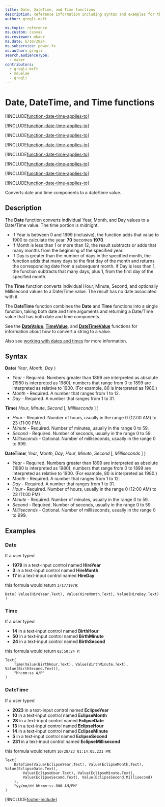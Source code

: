 ```yaml
---
title: Date, DateTime, and Time functions
description: Reference information including syntax and examples for the Date, DateTime, and Time functions.
author: gregli-msft

ms.topic: reference
ms.custom: canvas
ms.reviewer: mkaur
ms.date: 6/10/2024
ms.subservice: power-fx
ms.author: gregli
search.audienceType:
  - maker
contributors:
  - gregli-msft
  - mduelae
  - gregli
---
```


# Date, DateTime, and Time functions

[!INCLUDE[function-date-time-applies-to](includes/function-date-time-applies-to.md)]

[!INCLUDE[function-date-time-applies-to](includes/function-date-time-applies-to.md)]

[!INCLUDE[function-date-time-applies-to](includes/function-date-time-applies-to.md)]

[!INCLUDE[function-date-time-applies-to](includes/function-date-time-applies-to.md)]

[!INCLUDE[function-date-time-applies-to](includes/function-date-time-applies-to.md)]

[!INCLUDE[function-date-time-applies-to](includes/function-date-time-applies-to.md)]

[!INCLUDE[function-date-time-applies-to](includes/function-date-time-applies-to.md)]

[!INCLUDE[function-date-time-applies-to](includes/function-date-time-applies-to.md)]



Converts date and time components to a date/time value.

## Description

The **Date** function converts individual Year, Month, and Day values to a Date/Time value. The time portion is midnight.

- If Year is between 0 and 1899 (inclusive), the function adds that value to 1900 to calculate the year. **70** becomes **1970**.
- If Month is less than 1 or more than 12, the result subtracts or adds that many months from the beginning of the specified year.
- If Day is greater than the number of days in the specified month, the function adds that many days to the first day of the month and returns the corresponding date from a subsequent month. If Day is less than 1, the function subtracts that many days, plus 1, from the first day of the specified month.

The **Time** function converts individual Hour, Minute, Second, and optionally Millisecond values to a Date/Time value. The result has no date associated with it.

The **DateTime** function combines the **Date** and **Time** functions into a single function, taking both date and time arguments and returning a Date/Time value that has both date and time components.

See the **[DateValue](function-datevalue-timevalue.md)**, **[TimeValue](function-datevalue-timevalue.md)**, and **[DateTimeValue](function-datevalue-timevalue.md)** functions for information about how to convert a string to a value.

Also see [working with dates and times](/power-apps/maker/canvas-apps/show-text-dates-times) for more information.

## Syntax

**Date**( _Year_, _Month_, _Day_ )

- _Year_ - Required. Numbers greater than 1899 are interpreted as absolute (1980 is interpreted as 1980); numbers that range from 0 to 1899 are interpreted as relative to 1900. (For example, 80 is interpreted as 1980.)
- _Month_ - Required. A number that ranges from 1 to 12.
- _Day_ - Required. A number that ranges from 1 to 31.

**Time**( _Hour_, _Minute_, _Second_ [, _Milliseconds_ ] )

- _Hour_ - Required. Number of hours, usually in the range 0 (12:00 AM) to 23 (11:00 PM).
- _Minute_ - Required. Number of minutes, usually in the range 0 to 59.
- _Second_ - Required. Number of seconds, usually in the range 0 to 59.
- _Milliseconds_ - Optional. Number of milliseconds, usually in the range 0 to 999.

**DateTime**( _Year_, _Month_, _Day_, _Hour_, _Minute_, _Second_ [, _Milliseconds_ ] )

- _Year_ - Required. Numbers greater than 1899 are interpreted as absolute (1980 is interpreted as 1980); numbers that range from 0 to 1899 are interpreted as relative to 1900. (For example, 80 is interpreted as 1980.)
- _Month_ - Required. A number that ranges from 1 to 12.
- _Day_ - Required. A number that ranges from 1 to 31.
- _Hour_ - Required. Number of hours, usually in the range 0 (12:00 AM) to 23 (11:00 PM)
- _Minute_ - Required. Number of minutes, usually in the range 0 to 59.
- _Second_ - Required. Number of seconds, usually in the range 0 to 59.
- _Milliseconds_ - Optional. Number of milliseconds, usually in the range 0 to 999.

## Examples

### Date

If a user typed 
- **1979** in a text-input control named **HireYear**
- **3** in a text-input control named **HireMonth**
- **17** in a text-input control named **HireDay**

this formula would return `3/17/1979`:

```power-fx
Date( Value(HireYear.Text), Value(HireMonth.Text), Value(HireDay.Text) )
```

### Time

If a user typed
- **14** in a text-input control named **BirthHour**
- **50** in a text-input control named **BirthMinute**
- **24** in a text-input control named **BirthSecond**

this formula would return `02:50:24 P`:

```power-fx
Text( 
    Time(Value(BirthHour.Text), Value(BirthMinute.Text), Value(BirthSecond.Text)), 
    "hh:mm:ss A/P" 
)
```

### DateTime

If a user typed 
- **2023** in a text-input control named **EclipseYear**
- **10** in a text-input control named **EclipseMonth**
- **28** in a text-input control named **EclipseDate**
- **13** in a text-input control named **EclipseHour**
- **14** in a text-input control named **EclipseMinute**
- **5** in a text-input control named **EclipseSecond**
- **231** in a text-input control named **EclipseMillisecond**

this formula would return `10/28/23 01:14:05.231 PM`:

```power-fx
Text(
    DateTime(Value(EclipseYear.Text), Value(EclipseMonth.Text), Value(EclipseDate.Text), 
        Value(EclipseHour.Text), Value(EclipseMinute.Text), 
        Value(EclipseSecond.Text), Value(EclipseSecond.Millisecond)
    ), 
    "yy/mm/dd hh:mm:ss.000 AM/PM"
)
```

[!INCLUDE[footer-include](../../includes/footer-banner.md)]








